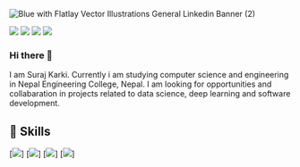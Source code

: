 ![Blue with Flatlay Vector Illustrations General Linkedin Banner (2)](https://user-images.githubusercontent.com/50628520/87973482-4e1d7c00-cae8-11ea-8554-6dcf860d6d51.png)

[<img src="https://img.shields.io/badge/twitter-%231DA1F2.svg?&style=for-the-badge&logo=twitter&logoColor=white" />](https://twitter.com/surajka16234107) [<img src="https://img.shields.io/badge/linkedin-%230077B5.svg?&style=for-the-badge&logo=linkedin&logoColor=white" />](https://www.linkedin.com/in/suraj-karki-68196a179/) [<img src = "https://img.shields.io/badge/instagram-%23E4405F.svg?&style=for-the-badge&logo=instagram&logoColor=white">](https://www.instagram.com/karki3998/) [<img src = "https://img.shields.io/badge/facebook-%231877F2.svg?&style=for-the-badge&logo=facebook&logoColor=white">](https://www.facebook.com/michael.karki.37/) 

### Hi there 👋
I am Suraj Karki. Currently i am studying computer science and engineering in Nepal Engineering College, Nepal. I am looking for opportunities and collabaration in projects related to data science, deep learning and software development.

## 🚀 Skills
[<img src="https://img.shields.io/badge/python-%233776AB.svg?&style=flat-square&logo=python&logoColor=white" />] [<img src="https://img.shields.io/badge/html-%23239120.svg?&style=flat-square&logo=html5&logoColor=white" />] [<img src="https://img.shields.io/badge/css-%23239120.svg?&style=flat-square&logo=css3&logoColor=white" />] [<img src="https://img.shields.io/badge/javascript-%23F7DF1E.svg?&style=flat-square&logo=javascript&logoColor=black" />]
